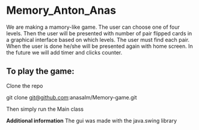 # Memory_Anton_Anas
We are making a mamory-like game. The user can choose one of four levels. Then the user will be presented with number of pair flipped cards 
in a graphical interface based on which levels. The user must find each pair. When the user is done 
he/she will be presented again with home screen. 
In the future we will add timer and clicks counter. 


## To play the game:
Clone the repo

git clone git@github.com:anasalm/Memory-game.git

Then simply run the Main  class

**Additional information**
The gui was made with the java.swing library

